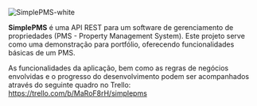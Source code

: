 ![SimplePMS-white](https://github.com/user-attachments/assets/3ae9cfef-57a1-4a65-b4e0-8fb407d080e2)

**SimplePMS** é uma API REST para um software de gerenciamento de propriedades (PMS - Property Management System). Este projeto serve como uma demonstração para portfólio, oferecendo funcionalidades básicas de um PMS.

As funcionalidades da aplicação, bem como as regras de negócios envolvidas e o progresso do desenvolvimento podem ser acompanhados através do seguinte quadro no Trello: https://trello.com/b/MaRoF8rH/simplepms

